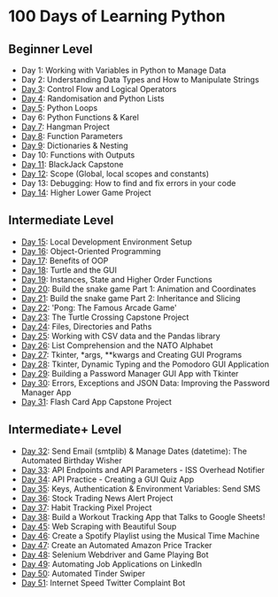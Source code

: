 # 100 Days of Learning Python

## Beginner Level

- Day 1: Working with Variables in Python to Manage Data
- Day 2: Understanding Data Types and How to Manipulate Strings
- [Day 3](https://github.com/cookieflakes2/cf2_udemy100Days_Pyprojects/tree/master/day3): Control Flow and Logical Operators
- [Day 4](https://github.com/cookieflakes2/cf2_udemy100Days_Pyprojects/tree/master/day4): Randomisation and Python Lists
- [Day 5](https://github.com/cookieflakes2/cf2_udemy100Days_Pyprojects/tree/master/day5): Python Loops
- Day 6: Python Functions & Karel
- [Day 7](https://github.com/cookieflakes2/cf2_udemy100Days_Pyprojects/tree/master/day7): Hangman Project
- [Day 8](https://github.com/cookieflakes2/cf2_udemy100Days_Pyprojects/tree/master/day8): Function Parameters
- [Day 9](https://github.com/cookieflakes2/cf2_udemy100Days_Pyprojects/tree/master/day9): Dictionaries & Nesting
- Day 10: Functions with Outputs
- [Day 11](https://github.com/cookieflakes2/cf2_udemy100Days_Pyprojects/tree/master/day11): BlackJack Capstone
- [Day 12](https://github.com/cookieflakes2/cf2_udemy100Days_Pyprojects/tree/master/day12): Scope (Global, local scopes and constants)
- Day 13: Debugging: How to find and fix errors in your code
- [Day 14](https://github.com/cookieflakes2/cf2_udemy100Days_Pyprojects/tree/master/day14): Higher Lower Game Project

## Intermediate Level

- [Day 15](https://github.com/cookieflakes2/cf2_udemy100Days_Pyprojects/tree/master/day15): Local Development Environment Setup
- [Day 16](https://github.com/cookieflakes2/cf2_udemy100Days_Pyprojects/tree/master/day16): Object-Oriented Programming
- [Day 17](https://github.com/cookieflakes2/cf2_udemy100Days_Pyprojects/tree/master/day17): Benefits of OOP
- [Day 18](https://github.com/cookieflakes2/cf2_udemy100Days_Pyprojects/tree/master/day18): Turtle and the GUI
- [Day 19](https://github.com/cookieflakes2/cf2_udemy100Days_Pyprojects/tree/master/day19): Instances, State and Higher Order Functions
- [Day 20](https://github.com/cookieflakes2/cf2_udemy100Days_Pyprojects/tree/master/day20): Build the snake game Part 1: Animation and Coordinates
- [Day 21](https://github.com/cookieflakes2/cf2_udemy100Days_Pyprojects/tree/master/day21): Build the snake game Part 2: Inheritance and Slicing
- [Day 22](https://github.com/cookieflakes2/cf2_udemy100Days_Pyprojects/tree/master/day22): 'Pong: The Famous Arcade Game'
- [Day 23](https://github.com/cookieflakes2/cf2_udemy100Days_Pyprojects/tree/master/day23): The Turtle Crossing Capstone Project
- [Day 24](https://github.com/cookieflakes2/cf2_udemy100Days_Pyprojects/tree/master/day24): Files, Directories and Paths
- [Day 25](https://github.com/cookieflakes2/cf2_udemy100Days_Pyprojects/tree/master/day25): Working with CSV data and the Pandas library
- [Day 26](https://github.com/cookieflakes2/cf2_udemy100Days_Pyprojects/tree/master/day26): List Comprehension and the NATO Alphabet
- [Day 27](https://github.com/cookieflakes2/cf2_udemy100Days_Pyprojects/tree/master/day27): Tkinter, *args, **kwargs and Creating GUI Programs
- [Day 28](https://github.com/cookieflakes2/cf2_udemy100Days_Pyprojects/tree/master/day28): Tkinter, Dynamic Typing and the Pomodoro GUI Application
- [Day 29](https://github.com/cookieflakes2/cf2_udemy100Days_Pyprojects/tree/master/day29): Building a Password Manager GUI App with Tkinter
- [Day 30](https://github.com/cookieflakes2/cf2_udemy100Days_Pyprojects/tree/master/day30): Errors, Exceptions and JSON Data: Improving the Password Manager App
- [Day 31](https://github.com/cookieflakes2/cf2_udemy100Days_Pyprojects/tree/master/day31): Flash Card App Capstone Project

## Intermediate+ Level

- [Day 32](https://github.com/cookieflakes2/cf2_udemy100Days_Pyprojects/tree/master/day32): Send Email (smtplib) & Manage Dates (datetime): The Automated Birthday Wisher
- [Day 33](https://github.com/cookieflakes2/cf2_udemy100Days_Pyprojects/tree/master/day33): API Endpoints and API Parameters - ISS Overhead Notifier
- [Day 34](https://github.com/cookieflakes2/cf2_udemy100Days_Pyprojects/tree/master/day34): API Practice - Creating a GUI Quiz App
- [Day 35](https://github.com/cookieflakes2/cf2_udemy100Days_Pyprojects/tree/master/day35): Keys, Authentication & Environment Variables: Send SMS
- [Day 36](https://github.com/cookieflakes2/cf2_udemy100Days_Pyprojects/tree/master/day36): Stock Trading News Alert Project
- [Day 37](https://github.com/cookieflakes2/cf2_udemy100Days_Pyprojects/tree/master/day37): Habit Tracking Pixel Project
- [Day 38](https://github.com/cookieflakes2/cf2_udemy100Days_Pyprojects/tree/master/day38): Build a Workout Tracking App that Talks to Google Sheets!
- [Day 45](https://github.com/cookieflakes2/cf2_udemy100Days_Pyprojects/tree/master/day45): Web Scraping with Beautiful Soup
- [Day 46](https://github.com/cookieflakes2/cf2_udemy100Days_Pyprojects/tree/master/day46): Create a Spotify Playlist using the Musical Time Machine
- [Day 47](https://github.com/cookieflakes2/cf2_udemy100Days_Pyprojects/tree/master/day47): Create an Automated Amazon Price Tracker
- [Day 48](https://github.com/cookieflakes2/cf2_udemy100Days_Pyprojects/tree/master/day48): Selenium Webdriver and Game Playing Bot
- [Day 49](https://github.com/cookieflakes2/cf2_udemy100Days_Pyprojects/tree/master/day49): Automating Job Applications on LinkedIn
- [Day 50](https://github.com/cookieflakes2/cf2_udemy100Days_Pyprojects/tree/master/day50): Automated Tinder Swiper
- [Day 51](https://github.com/cookieflakes2/cf2_udemy100Days_Pyprojects/tree/master/day51): Internet Speed Twitter Complaint Bot